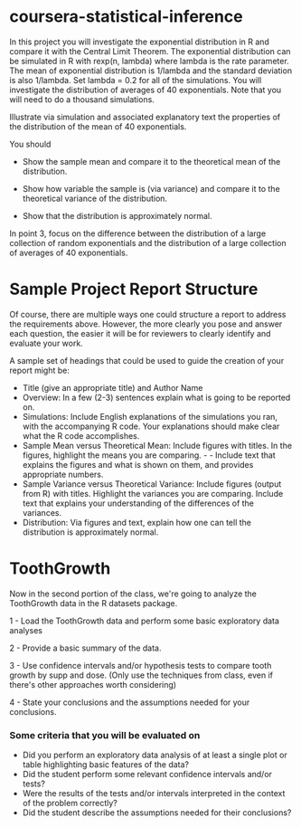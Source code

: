 # coursera-statistical-inference

In this project you will investigate the exponential distribution in R and compare it with the Central Limit Theorem. The exponential distribution can be simulated in R with rexp(n, lambda) where lambda is the rate parameter. The mean of exponential distribution is 1/lambda and the standard deviation is also 1/lambda. Set lambda = 0.2 for all of the simulations. You will investigate the distribution of averages of 40 exponentials. Note that you will need to do a thousand simulations.

Illustrate via simulation and associated explanatory text the properties of the distribution of the mean of 40 exponentials. 

You should

- Show the sample mean and compare it to the theoretical mean of the distribution.

- Show how variable the sample is (via variance) and compare it to the theoretical variance of the distribution.

- Show that the distribution is approximately normal.

In point 3, focus on the difference between the distribution of a large collection of random exponentials and the distribution of a large collection of averages of 40 exponentials.

# Sample Project Report Structure

Of course, there are multiple ways one could structure a report to address the requirements above. However, the more clearly you pose and answer each question, the easier it will be for reviewers to clearly identify and evaluate your work.

A sample set of headings that could be used to guide the creation of your report might be:

- Title (give an appropriate title) and Author Name
- Overview: In a few (2-3) sentences explain what is going to be reported on.
- Simulations: Include English explanations of the simulations you ran, with the accompanying R code. Your explanations should make clear what the R code accomplishes.
- Sample Mean versus Theoretical Mean: Include figures with titles. In the figures, highlight the means you are comparing. - - Include text that explains the figures and what is shown on them, and provides appropriate numbers.
- Sample Variance versus Theoretical Variance: Include figures (output from R) with titles. Highlight the variances you are comparing. Include text that explains your understanding of the differences of the variances.
- Distribution: Via figures and text, explain how one can tell the distribution is approximately normal.

# ToothGrowth 
Now in the second portion of the class, we're going to analyze the ToothGrowth data in the R datasets package.

1 - Load the ToothGrowth data and perform some basic exploratory data analyses

2 - Provide a basic summary of the data.

3 - Use confidence intervals and/or hypothesis tests to compare tooth growth by supp and dose. (Only use the techniques from class, even if there's other approaches worth considering)

4 - State your conclusions and the assumptions needed for your conclusions.


### Some criteria that you will be evaluated on

- Did you perform an exploratory data analysis of at least a single plot or table highlighting basic features of the data?
- Did the student perform some relevant confidence intervals and/or tests?
- Were the results of the tests and/or intervals interpreted in the context of the problem correctly?
- Did the student describe the assumptions needed for their conclusions?
